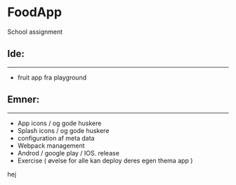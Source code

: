 # FoodApp
School assignment

## Ide:
--------------------
* fruit app fra playground


## Emner:
----------------------
* App icons / og gode huskere
* Splash icons / og gode huskere
* configuration af meta data
* Webpack management
* Androd / google play / IOS. release
* Exercise ( øvelse for alle kan deploy deres egen thema app )


hej
